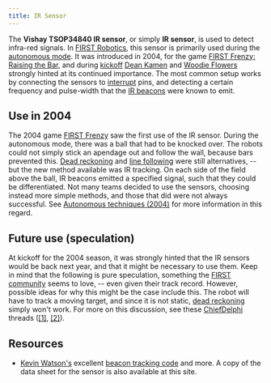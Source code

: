 ```yaml
---
title: IR Sensor
---
```


The **Vishay TSOP34840 IR sensor**, or simply **IR sensor**, is used to detect infra-red signals. In [FIRST Robotics](first), this sensor is primarily used during the [autonomous mode](autonomous-mode). It was introduced in 2004, for the game [FIRST Frenzy: Raising the Bar](first-frenzy), and during [kickoff](Kickoff "Kickoff") [Dean Kamen](Dean_Kamen "Dean Kamen") and [Woodie Flowers](Woodie_Flowers "Woodie Flowers") strongly hinted at its continued importance. The most common setup works by connecting the sensors to [interrupt](Interrupts "Interrupts") pins, and detecting a certain frequency and pulse-width that the [IR beacons](IR_beacon "IR
beacon") were known to emit.

## Use in 2004

The 2004 game [FIRST Frenzy](FIRST_Frenzy:_Raising_the_Bar "FIRST
Frenzy: Raising the Bar") saw the first use of the IR sensor. During the autonomous mode, there was a ball that had to be knocked over. The robots could not simply stick an apendage out and follow the wall, because bars prevented this. [Dead reckoning](dead-reckoning) and [line following](Line_following "Line following") were still alternatives, -- but the new method available was IR tracking. On each side of the field above the ball, IR beacons emitted a specified signal, such that they could be differentiated. Not many teams decided to use the sensors, choosing instead more simple methods, and those that did were not always successful. See [Autonomous techniques (2004)](/index.php?title=Autonomous_techniques_%282004%29&action=edit "Autonomous techniques \(2004\)") for more information in this regard.

## Future use (speculation)

At kickoff for the 2004 season, it was strongly hinted that the IR sensors would be back next year, and that it might be necessary to use them. Keep in mind that the following is pure speculation, something the [FIRST community](FIRST_community "FIRST community") seems to love, -- even given their track record. However, possible ideas for why this might be the case include this. The robot will have to track a moving target, and since it is not static, [dead reckoning](dead-reckoning) simply won't work. For more on this discussion, see these [ChiefDelphi](chiefdelphi) threads ([[1]](http://www.chiefdelphi.com/forums/showthread.php?t=28435 "http://www.chiefdelphi.com/forums/showthread.php?t=28435"), [[2]](http://www.chiefdelphi.com/forums/showthread.php?t=26774 "http://www.chiefdelphi.com/forums/showthread.php?t=26774")).

## Resources

- [Kevin Watson's](Kevin_Watson "Kevin Watson") excellent [beacon tracking code](http://kevin.org/frc/ "http://kevin.org/frc/") and more. A copy of the data sheet for the sensor is also available at this site.